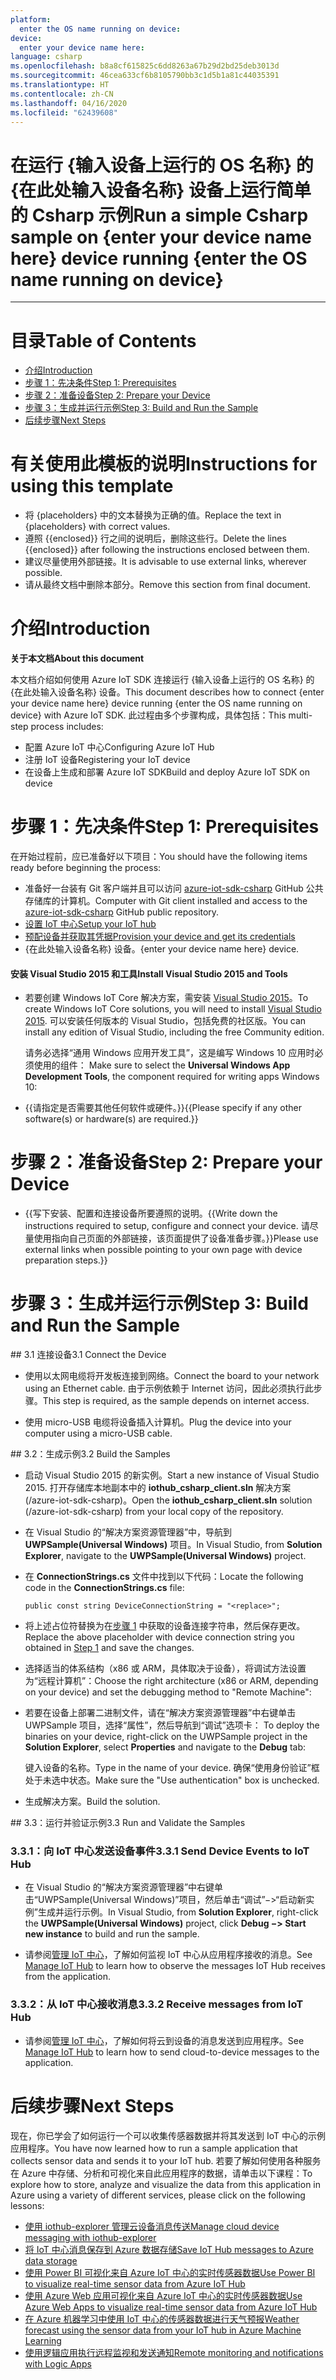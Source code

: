```yaml
---
platform:
  enter the OS name running on device: 
device:
  enter your device name here: 
language: csharp
ms.openlocfilehash: b8a8cf615825c6dd8263a67b29d2bd25deb3013d
ms.sourcegitcommit: 46cea633cf6b8105790bb3c1d5b1a81c44035391
ms.translationtype: HT
ms.contentlocale: zh-CN
ms.lasthandoff: 04/16/2020
ms.locfileid: "62439608"
---
```

<a name="run-a-simple-csharp-sample-on-enter-your-device-name-here-device-running-enter-the-os-name-running-on-device"></a><span data-ttu-id="0e89a-101">在运行 {输入设备上运行的 OS 名称} 的 {在此处输入设备名称} 设备上运行简单的 Csharp 示例</span><span class="sxs-lookup"><span data-stu-id="0e89a-101">Run a simple Csharp sample on {enter your device name here} device running {enter the OS name running on device}</span></span>
===
---

# <a name="table-of-contents"></a><span data-ttu-id="0e89a-102">目录</span><span class="sxs-lookup"><span data-stu-id="0e89a-102">Table of Contents</span></span>

-   [<span data-ttu-id="0e89a-103">介绍</span><span class="sxs-lookup"><span data-stu-id="0e89a-103">Introduction</span></span>](#Introduction)
-   [<span data-ttu-id="0e89a-104">步骤 1：先决条件</span><span class="sxs-lookup"><span data-stu-id="0e89a-104">Step 1: Prerequisites</span></span>](#Prerequisites)
-   [<span data-ttu-id="0e89a-105">步骤 2：准备设备</span><span class="sxs-lookup"><span data-stu-id="0e89a-105">Step 2: Prepare your Device</span></span>](#PrepareDevice)
-   [<span data-ttu-id="0e89a-106">步骤 3：生成并运行示例</span><span class="sxs-lookup"><span data-stu-id="0e89a-106">Step 3: Build and Run the Sample</span></span>](#Build)
-   [<span data-ttu-id="0e89a-107">后续步骤</span><span class="sxs-lookup"><span data-stu-id="0e89a-107">Next Steps</span></span>](#NextSteps)

# <a name="instructions-for-using-this-template"></a><span data-ttu-id="0e89a-108">有关使用此模板的说明</span><span class="sxs-lookup"><span data-stu-id="0e89a-108">Instructions for using this template</span></span>

-   <span data-ttu-id="0e89a-109">将 {placeholders} 中的文本替换为正确的值。</span><span class="sxs-lookup"><span data-stu-id="0e89a-109">Replace the text in {placeholders} with correct values.</span></span>
-   <span data-ttu-id="0e89a-110">遵照 {{enclosed}} 行之间的说明后，删除这些行。</span><span class="sxs-lookup"><span data-stu-id="0e89a-110">Delete the lines {{enclosed}} after following the instructions enclosed between them.</span></span>
-   <span data-ttu-id="0e89a-111">建议尽量使用外部链接。</span><span class="sxs-lookup"><span data-stu-id="0e89a-111">It is advisable to use external links, wherever possible.</span></span>
-   <span data-ttu-id="0e89a-112">请从最终文档中删除本部分。</span><span class="sxs-lookup"><span data-stu-id="0e89a-112">Remove this section from final document.</span></span>

<a name="Introduction"></a>
# <a name="introduction"></a><span data-ttu-id="0e89a-113">介绍</span><span class="sxs-lookup"><span data-stu-id="0e89a-113">Introduction</span></span>

<span data-ttu-id="0e89a-114">**关于本文档**</span><span class="sxs-lookup"><span data-stu-id="0e89a-114">**About this document**</span></span>

<span data-ttu-id="0e89a-115">本文档介绍如何使用 Azure IoT SDK 连接运行 {输入设备上运行的 OS 名称} 的 {在此处输入设备名称} 设备。</span><span class="sxs-lookup"><span data-stu-id="0e89a-115">This document describes how to connect {enter your device name here} device running {enter the OS name running on device} with Azure IoT SDK.</span></span> <span data-ttu-id="0e89a-116">此过程由多个步骤构成，具体包括：</span><span class="sxs-lookup"><span data-stu-id="0e89a-116">This multi-step process includes:</span></span>
-   <span data-ttu-id="0e89a-117">配置 Azure IoT 中心</span><span class="sxs-lookup"><span data-stu-id="0e89a-117">Configuring Azure IoT Hub</span></span>
-   <span data-ttu-id="0e89a-118">注册 IoT 设备</span><span class="sxs-lookup"><span data-stu-id="0e89a-118">Registering your IoT device</span></span>
-   <span data-ttu-id="0e89a-119">在设备上生成和部署 Azure IoT SDK</span><span class="sxs-lookup"><span data-stu-id="0e89a-119">Build and deploy Azure IoT SDK on device</span></span>

<a name="Prerequisites"></a>
# <a name="step-1-prerequisites"></a><span data-ttu-id="0e89a-120">步骤 1：先决条件</span><span class="sxs-lookup"><span data-stu-id="0e89a-120">Step 1: Prerequisites</span></span>

<span data-ttu-id="0e89a-121">在开始过程前，应已准备好以下项目：</span><span class="sxs-lookup"><span data-stu-id="0e89a-121">You should have the following items ready before beginning the process:</span></span>

-   <span data-ttu-id="0e89a-122">准备好一台装有 Git 客户端并且可以访问 [azure-iot-sdk-csharp](https://github.com/Azure/azure-iot-sdk-csharp) GitHub 公共存储库的计算机。</span><span class="sxs-lookup"><span data-stu-id="0e89a-122">Computer with Git client installed and access to the [azure-iot-sdk-csharp](https://github.com/Azure/azure-iot-sdk-csharp) GitHub public repository.</span></span>
-   <span data-ttu-id="0e89a-123">[设置 IoT 中心][lnk-setup-iot-hub]</span><span class="sxs-lookup"><span data-stu-id="0e89a-123">[Setup your IoT hub][lnk-setup-iot-hub]</span></span>
-   <span data-ttu-id="0e89a-124">[预配设备并获取其凭据][lnk-manage-iot-hub]</span><span class="sxs-lookup"><span data-stu-id="0e89a-124">[Provision your device and get its credentials][lnk-manage-iot-hub]</span></span>
-   <span data-ttu-id="0e89a-125">{在此处输入设备名称} 设备。</span><span class="sxs-lookup"><span data-stu-id="0e89a-125">{enter your device name here} device.</span></span>

#### <a name="install-visual-studio-2015-and-tools"></a><span data-ttu-id="0e89a-126">安装 Visual Studio 2015 和工具</span><span class="sxs-lookup"><span data-stu-id="0e89a-126">Install Visual Studio 2015 and Tools</span></span>

-   <span data-ttu-id="0e89a-127">若要创建 Windows IoT Core 解决方案，需安装 [Visual Studio 2015](https://www.visualstudio.com/en-us/products/vs-2015-product-editions.aspx)。</span><span class="sxs-lookup"><span data-stu-id="0e89a-127">To create Windows IoT Core solutions, you will need to install [Visual Studio 2015](https://www.visualstudio.com/en-us/products/vs-2015-product-editions.aspx).</span></span> <span data-ttu-id="0e89a-128">可以安装任何版本的 Visual Studio，包括免费的社区版。</span><span class="sxs-lookup"><span data-stu-id="0e89a-128">You can install any edition of Visual Studio, including the free Community edition.</span></span>

    <span data-ttu-id="0e89a-129">请务必选择“通用 Windows 应用开发工具”，这是编写 Windows 10 应用时必须使用的组件： </span><span class="sxs-lookup"><span data-stu-id="0e89a-129">Make sure to select the **Universal Windows App Development Tools**, the component required for writing apps Windows 10:</span></span>

-   <span data-ttu-id="0e89a-130">{{请指定是否需要其他任何软件或硬件。}}</span><span class="sxs-lookup"><span data-stu-id="0e89a-130">{{Please specify if any other software(s) or hardware(s) are required.}}</span></span>

<a name="PrepareDevice"></a>
# <a name="step-2-prepare-your-device"></a><span data-ttu-id="0e89a-131">步骤 2：准备设备</span><span class="sxs-lookup"><span data-stu-id="0e89a-131">Step 2: Prepare your Device</span></span>

-   <span data-ttu-id="0e89a-132">{{写下安装、配置和连接设备所要遵照的说明。</span><span class="sxs-lookup"><span data-stu-id="0e89a-132">{{Write down the instructions required to setup, configure and connect your device.</span></span> <span data-ttu-id="0e89a-133">请尽量使用指向自己页面的外部链接，该页面提供了设备准备步骤。}}</span><span class="sxs-lookup"><span data-stu-id="0e89a-133">Please use external links when possible pointing to your own page with device preparation steps.}}</span></span>

<a name="Build"></a>
# <a name="step-3-build-and-run-the-sample"></a><span data-ttu-id="0e89a-134">步骤 3：生成并运行示例</span><span class="sxs-lookup"><span data-stu-id="0e89a-134">Step 3: Build and Run the Sample</span></span>

<a name="Step_3_1:_Connect"/>
## <a name="31-connect-the-device"></a><span data-ttu-id="0e89a-135">3.1 连接设备</span><span class="sxs-lookup"><span data-stu-id="0e89a-135">3.1 Connect the Device</span></span>

-   <span data-ttu-id="0e89a-136">使用以太网电缆将开发板连接到网络。</span><span class="sxs-lookup"><span data-stu-id="0e89a-136">Connect the board to your network using an Ethernet cable.</span></span> <span data-ttu-id="0e89a-137">由于示例依赖于 Internet 访问，因此必须执行此步骤。</span><span class="sxs-lookup"><span data-stu-id="0e89a-137">This step is required, as the sample depends on internet access.</span></span>

-   <span data-ttu-id="0e89a-138">使用 micro-USB 电缆将设备插入计算机。</span><span class="sxs-lookup"><span data-stu-id="0e89a-138">Plug the device into your computer using a micro-USB cable.</span></span>

<a name="Step_3_2:_Build"/>
## <a name="32--build-the-samples"></a><span data-ttu-id="0e89a-139">3.2：生成示例</span><span class="sxs-lookup"><span data-stu-id="0e89a-139">3.2  Build the Samples</span></span>

-   <span data-ttu-id="0e89a-140">启动 Visual Studio 2015 的新实例。</span><span class="sxs-lookup"><span data-stu-id="0e89a-140">Start a new instance of Visual Studio 2015.</span></span> <span data-ttu-id="0e89a-141">打开存储库本地副本中的 **iothub_csharp_client.sln** 解决方案 (/azure-iot-sdk-csharp)。</span><span class="sxs-lookup"><span data-stu-id="0e89a-141">Open the **iothub_csharp_client.sln** solution (/azure-iot-sdk-csharp) from your local copy of the repository.</span></span>

-   <span data-ttu-id="0e89a-142">在 Visual Studio 的“解决方案资源管理器”中，导航到 **UWPSample(Universal Windows)** 项目。</span><span class="sxs-lookup"><span data-stu-id="0e89a-142">In Visual Studio, from **Solution Explorer**, navigate to the **UWPSample(Universal Windows)** project.</span></span>

-   <span data-ttu-id="0e89a-143">在 **ConnectionStrings.cs** 文件中找到以下代码：</span><span class="sxs-lookup"><span data-stu-id="0e89a-143">Locate the following code in the **ConnectionStrings.cs** file:</span></span>

        public const string DeviceConnectionString = "<replace>";

-   <span data-ttu-id="0e89a-144">将上述占位符替换为在[步骤 1](#Prerequisites) 中获取的设备连接字符串，然后保存更改。</span><span class="sxs-lookup"><span data-stu-id="0e89a-144">Replace the above placeholder with device connection string you obtained in [Step 1](#Prerequisites) and save the changes.</span></span>

-   <span data-ttu-id="0e89a-145">选择适当的体系结构（x86 或 ARM，具体取决于设备），将调试方法设置为“远程计算机”：</span><span class="sxs-lookup"><span data-stu-id="0e89a-145">Choose the right architecture (x86 or ARM, depending on your device) and set the debugging method to "Remote Machine":</span></span>
    
-   <span data-ttu-id="0e89a-146">若要在设备上部署二进制文件，请在“解决方案资源管理器”中右键单击 UWPSample 项目，选择“属性”，然后导航到“调试”选项卡：   </span><span class="sxs-lookup"><span data-stu-id="0e89a-146">To deploy the binaries on your device, right-click on the UWPSample project in the **Solution Explorer**, select **Properties** and navigate to the **Debug** tab:</span></span>

    <span data-ttu-id="0e89a-147">键入设备的名称。</span><span class="sxs-lookup"><span data-stu-id="0e89a-147">Type in the name of your device.</span></span> <span data-ttu-id="0e89a-148">确保“使用身份验证”框处于未选中状态。</span><span class="sxs-lookup"><span data-stu-id="0e89a-148">Make sure the "Use authentication" box is unchecked.</span></span>

-   <span data-ttu-id="0e89a-149">生成解决方案。</span><span class="sxs-lookup"><span data-stu-id="0e89a-149">Build the solution.</span></span>

<a name="Step_3_3:_Run"/>
## <a name="33-run-and-validate-the-samples"></a><span data-ttu-id="0e89a-150">3.3：运行并验证示例</span><span class="sxs-lookup"><span data-stu-id="0e89a-150">3.3 Run and Validate the Samples</span></span>

### <a name="331-send-device-events-to-iot-hub"></a><span data-ttu-id="0e89a-151">3.3.1：向 IoT 中心发送设备事件</span><span class="sxs-lookup"><span data-stu-id="0e89a-151">3.3.1 Send Device Events to IoT Hub</span></span>

-   <span data-ttu-id="0e89a-152">在 Visual Studio 的“解决方案资源管理器”中右键单击“UWPSample(Universal Windows)”项目，然后单击“调试”&minus;&gt;“启动新实例”生成并运行示例。</span><span class="sxs-lookup"><span data-stu-id="0e89a-152">In Visual Studio, from **Solution Explorer**, right-click the **UWPSample(Universal Windows)** project, click **Debug &minus;&gt; Start new instance** to build and run the sample.</span></span> 

-   <span data-ttu-id="0e89a-153">请参阅[管理 IoT 中心][lnk-manage-iot-hub]，了解如何监视 IoT 中心从应用程序接收的消息。</span><span class="sxs-lookup"><span data-stu-id="0e89a-153">See [Manage IoT Hub][lnk-manage-iot-hub] to learn how to observe the messages IoT Hub receives from the application.</span></span>

### <a name="332-receive-messages-from-iot-hub"></a><span data-ttu-id="0e89a-154">3.3.2：从 IoT 中心接收消息</span><span class="sxs-lookup"><span data-stu-id="0e89a-154">3.3.2 Receive messages from IoT Hub</span></span>

-   <span data-ttu-id="0e89a-155">请参阅[管理 IoT 中心][lnk-manage-iot-hub]，了解如何将云到设备的消息发送到应用程序。</span><span class="sxs-lookup"><span data-stu-id="0e89a-155">See [Manage IoT Hub][lnk-manage-iot-hub] to learn how to send cloud-to-device messages to the application.</span></span>

<a name="NextSteps"></a>
# <a name="next-steps"></a><span data-ttu-id="0e89a-156">后续步骤</span><span class="sxs-lookup"><span data-stu-id="0e89a-156">Next Steps</span></span>

<span data-ttu-id="0e89a-157">现在，你已学会了如何运行一个可以收集传感器数据并将其发送到 IoT 中心的示例应用程序。</span><span class="sxs-lookup"><span data-stu-id="0e89a-157">You have now learned how to run a sample application that collects sensor data and sends it to your IoT hub.</span></span> <span data-ttu-id="0e89a-158">若要了解如何使用各种服务在 Azure 中存储、分析和可视化来自此应用程序的数据，请单击以下课程：</span><span class="sxs-lookup"><span data-stu-id="0e89a-158">To explore how to store, analyze and visualize the data from this application in Azure using a variety of different services, please click on the following lessons:</span></span>

-   <span data-ttu-id="0e89a-159">[使用 iothub-explorer 管理云设备消息传送]</span><span class="sxs-lookup"><span data-stu-id="0e89a-159">[Manage cloud device messaging with iothub-explorer]</span></span>
-   <span data-ttu-id="0e89a-160">[将 IoT 中心消息保存到 Azure 数据存储]</span><span class="sxs-lookup"><span data-stu-id="0e89a-160">[Save IoT Hub messages to Azure data storage]</span></span>
-   <span data-ttu-id="0e89a-161">[使用 Power BI 可视化来自 Azure IoT 中心的实时传感器数据]</span><span class="sxs-lookup"><span data-stu-id="0e89a-161">[Use Power BI to visualize real-time sensor data from Azure IoT Hub]</span></span>
-   <span data-ttu-id="0e89a-162">[使用 Azure Web 应用可视化来自 Azure IoT 中心的实时传感器数据]</span><span class="sxs-lookup"><span data-stu-id="0e89a-162">[Use Azure Web Apps to visualize real-time sensor data from Azure IoT Hub]</span></span>
-   <span data-ttu-id="0e89a-163">[在 Azure 机器学习中使用 IoT 中心的传感器数据进行天气预报]</span><span class="sxs-lookup"><span data-stu-id="0e89a-163">[Weather forecast using the sensor data from your IoT hub in Azure Machine Learning]</span></span>
-   <span data-ttu-id="0e89a-164">[使用逻辑应用执行远程监视和发送通知]</span><span class="sxs-lookup"><span data-stu-id="0e89a-164">[Remote monitoring and notifications with Logic Apps]</span></span>   

[使用 iothub-explorer 管理云设备消息传送]: https://docs.microsoft.com/en-us/azure/iot-hub/iot-hub-explorer-cloud-device-messaging
[Manage cloud device messaging with iothub-explorer]: https://docs.microsoft.com/en-us/azure/iot-hub/iot-hub-explorer-cloud-device-messaging
[将 IoT 中心消息保存到 Azure 数据存储]: https://docs.microsoft.com/en-us/azure/iot-hub/iot-hub-store-data-in-azure-table-storage
[Save IoT Hub messages to Azure data storage]: https://docs.microsoft.com/en-us/azure/iot-hub/iot-hub-store-data-in-azure-table-storage
[使用 Power BI 可视化来自 Azure IoT 中心的实时传感器数据]: https://docs.microsoft.com/en-us/azure/iot-hub/iot-hub-live-data-visualization-in-power-bi
[Use Power BI to visualize real-time sensor data from Azure IoT Hub]: https://docs.microsoft.com/en-us/azure/iot-hub/iot-hub-live-data-visualization-in-power-bi
[使用 Azure Web 应用可视化来自 Azure IoT 中心的实时传感器数据]: https://docs.microsoft.com/en-us/azure/iot-hub/iot-hub-live-data-visualization-in-web-apps
[Use Azure Web Apps to visualize real-time sensor data from Azure IoT Hub]: https://docs.microsoft.com/en-us/azure/iot-hub/iot-hub-live-data-visualization-in-web-apps
[在 Azure 机器学习中使用 IoT 中心的传感器数据进行天气预报]: https://docs.microsoft.com/en-us/azure/iot-hub/iot-hub-weather-forecast-machine-learning
[Weather forecast using the sensor data from your IoT hub in Azure Machine Learning]: https://docs.microsoft.com/en-us/azure/iot-hub/iot-hub-weather-forecast-machine-learning
[使用逻辑应用执行远程监视和发送通知]: https://docs.microsoft.com/en-us/azure/iot-hub/iot-hub-monitoring-notifications-with-azure-logic-apps
[Remote monitoring and notifications with Logic Apps]: https://docs.microsoft.com/en-us/azure/iot-hub/iot-hub-monitoring-notifications-with-azure-logic-apps
[lnk-setup-iot-hub]: ../../setup_iothub.md
[lnk-manage-iot-hub]: ../../manage_iot_hub.md

